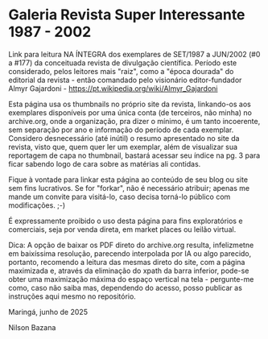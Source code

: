 # Galeria Revista Super Interessante 1987 - 2002
Link para leitura NA ÍNTEGRA dos exemplares de SET/1987 a JUN/2002 (#0 a #177) da conceituada revista de divulgação científica.
Período este considerado, pelos leitores mais "raiz", como a "época dourada" do editorial da revista - então comandado pelo visionário
editor-fundador Almyr Gajardoni - https://pt.wikipedia.org/wiki/Almyr_Gajardoni

Esta página usa os thumbnails no próprio site da revista, linkando-os aos exemplares disponíveis por uma única conta (de terceiros, não minha)
no archive.org, onde a organização, pra dizer o mínimo, é um tanto incoerente, sem separação por ano e informação do período de cada exemplar.
Considero desnecessário (até inútil) o resumo apresentado no site da revista, visto que, quem quer ler um exemplar, além de visualizar sua 
reportagem de capa no thumbnail, bastará acessar seu índice na pg. 3 para ficar sabendo logo de cara sobre as matérias ali contidas.

Fique à vontade para linkar esta página ao conteúdo de seu blog ou site sem fins lucrativos. Se for "forkar", não é necessário atribuir; apenas 
me mande um convite para visitá-lo, caso decisa torná-lo público com modificações. ;-)

É expressamente proibido o uso desta página para fins exploratórios e comerciais, seja por venda direta, em market places ou leilão virtual.

Dica: A opção de baixar os PDF direto do archive.org resulta, infelizmetne em baixíssima resolução, parecendo interpolada por IA ou algo 
parecido, portanto, recomendo a leitura das mesmas direto do site, com a página maximizada e, através da eliminação do xpath da barra inferior,
pode-se obter uma maximização máxima do espaço vertical na tela - pergunte-me como, caso não saiba mas, dependendo do acesso, posso publicar as 
instruções aqui mesmo no repositório.

Maringá, junho de 2025

Nilson Bazana
